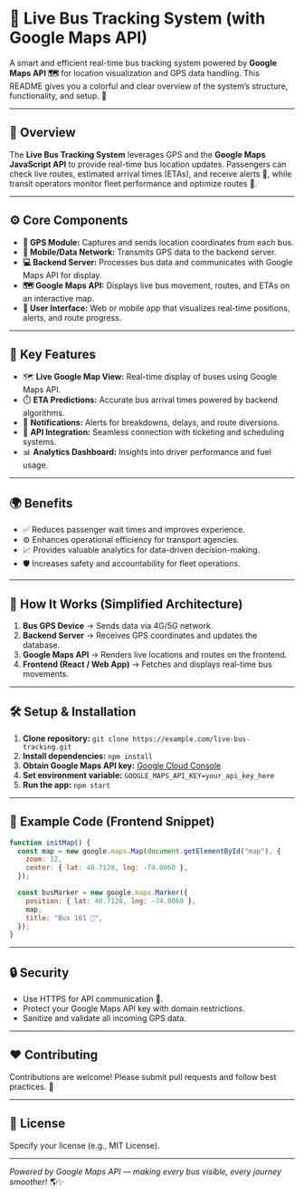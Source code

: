 # 🚌 Live Bus Tracking System (with Google Maps API)

A smart and efficient real-time bus tracking system powered by **Google Maps API 🗺️** for location visualization and GPS data handling. This README gives you a colorful and clear overview of the system’s structure, functionality, and setup. 🌟

---

## 🚀 Overview

The **Live Bus Tracking System** leverages GPS and the **Google Maps JavaScript API** to provide real-time bus location updates. Passengers can check live routes, estimated arrival times (ETAs), and receive alerts 🚨, while transit operators monitor fleet performance and optimize routes 🧭.

---

## ⚙️ Core Components

* **📡 GPS Module:** Captures and sends location coordinates from each bus.
* **📲 Mobile/Data Network:** Transmits GPS data to the backend server.
* **💻 Backend Server:** Processes bus data and communicates with Google Maps API for display.
* **🗺️ Google Maps API:** Displays live bus movement, routes, and ETAs on an interactive map.
* **📱 User Interface:** Web or mobile app that visualizes real-time positions, alerts, and route progress.

---

## 📱 Key Features

* 🗺️ **Live Google Map View:** Real-time display of buses using Google Maps API.
* ⏱️ **ETA Predictions:** Accurate bus arrival times powered by backend algorithms.
* 🚨 **Notifications:** Alerts for breakdowns, delays, and route diversions.
* 🔗 **API Integration:** Seamless connection with ticketing and scheduling systems.
* 📊 **Analytics Dashboard:** Insights into driver performance and fuel usage.

---

## 🌍 Benefits

* ✅ Reduces passenger wait times and improves experience.
* ⚙️ Enhances operational efficiency for transport agencies.
* 📈 Provides valuable analytics for data-driven decision-making.
* 🛡️ Increases safety and accountability for fleet operations.

---

## 🧠 How It Works (Simplified Architecture)

1. **Bus GPS Device** → Sends data via 4G/5G network.
2. **Backend Server** → Receives GPS coordinates and updates the database.
3. **Google Maps API** → Renders live locations and routes on the frontend.
4. **Frontend (React / Web App)** → Fetches and displays real-time bus movements.

---

## 🛠️ Setup & Installation

1. **Clone repository:** `git clone https://example.com/live-bus-tracking.git`
2. **Install dependencies:** `npm install`
3. **Obtain Google Maps API key:** [Google Cloud Console](https://console.cloud.google.com/)
4. **Set environment variable:** `GOOGLE_MAPS_API_KEY=your_api_key_here`
5. **Run the app:** `npm start`

---

## 📎 Example Code (Frontend Snippet)

```javascript
function initMap() {
  const map = new google.maps.Map(document.getElementById("map"), {
    zoom: 12,
    center: { lat: 40.7128, lng: -74.0060 },
  });

  const busMarker = new google.maps.Marker({
    position: { lat: 40.7128, lng: -74.0060 },
    map,
    title: "Bus 101 🚌",
  });
}
```

---

## 🔒 Security

* Use HTTPS for API communication 🔐.
* Protect your Google Maps API key with domain restrictions.
* Sanitize and validate all incoming GPS data.

---

## ❤️ Contributing

Contributions are welcome! Please submit pull requests and follow best practices. 🌱

---

## 📜 License

Specify your license (e.g., MIT License).

---

*Powered by Google Maps API — making every bus visible, every journey smoother!* 🌎✨
